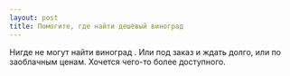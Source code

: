 ```yaml
---
layout: post 
title: Помогите, где найти дешёвый виноград 
--- 
```

Нигде не могут найти виноград . Или под заказ и ждать долго, или по заоблачным ценам. Хочется чего-то более доступного.